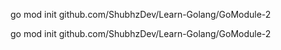 go mod init github.com/ShubhzDev/Learn-Golang/GoModule-2

go mod init github.com/ShubhzDev/Learn-Golang/GoModule-2